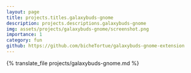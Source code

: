 ```yaml
---
layout: page
title: projects.titles.galaxybuds-gnome
description: projects.descriptions.galaxybuds-gnome
img: assets/projects/galaxybuds-gnome/screenshot.png
importance: 1
category: fun
github: https://github.com/bicheTortue/galaxybuds-gnome-extension
---
```


{% translate_file projects/galaxybuds-gnome.md %}
